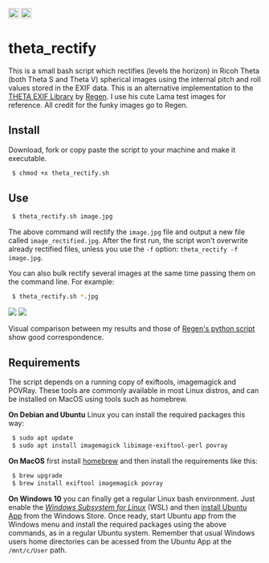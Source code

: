 <a href="https://www.buymeacoffee.com/H2wlgqCLO" target="_blank"><img src="https://www.buymeacoffee.com/assets/img/custom_images/orange_img.png" alt="Buy Me A Coffee" height="21px" ></a>
<a href="https://liberapay.com/khufkens/donate"><img alt="Donate using Liberapay" src="https://liberapay.com/assets/widgets/donate.svg" height="21px"></a>

# theta_rectify

This is a small bash script which rectifies (levels the horizon) in Ricoh Theta (both Theta S and Theta V) spherical images using the internal pitch and roll values stored in the EXIF data. This is an alternative implementation to the [THETA EXIF Library](https://github.com/regen100/thetaexif) by [Regen](https://github.com/regen100). I use his cute Lama test images for reference. All credit for the funky images go to Regen.

## Install

Download, fork or copy paste the script to your machine and make it executable.

```bash
 $ chmod +x theta_rectify.sh
```

## Use

```bash
 $ theta_rectify.sh image.jpg
```

The above command will rectify the `image.jpg` file and output a new file called `image_rectified.jpg`. After the first run, the script won't overwrite already rectified files, unless you use the `-f` option: `theta_rectify -f image.jpg`.

You can also bulk rectify several images at the same time passing them on the command line. For example:

```bash
 $ theta_rectify.sh *.jpg
```

![](https://www.khufkens.com/uploads/2017/05/equirectangular.jpg?zoom=2&w=525)
![](https://www.khufkens.com/uploads/2017/05/equirectangular_rectified.jpg?zoom=2&w=525)

Visual comparison between my results and those of [Regen's python script](http://www.regentechlog.com/2014/06/26/python-thetaexif/) show good correspondence.


## Requirements

The script depends on a running copy of exiftools, imagemagick and POVRay. These tools are commonly available in most Linux distros, and can be installed on MacOS using tools such as homebrew.

**On Debian and Ubuntu** Linux you can install the required packages this way:

```bash
 $ sudo apt update
 $ sudo apt install imagemagick libimage-exiftool-perl povray
```

**On MacOS** first install [homebrew](https://brew.sh/) and then install the requirements like this:

```bash
 $ brew upgrade
 $ brew install exiftool imagemagick povray
```

**On Windows 10** you can finally get a regular Linux bash environment. Just enable the [*Windows Subsystem for Linux*](https://docs.microsoft.com/en-us/windows/wsl/install-win10) (WSL) and then [install Ubuntu App](https://tutorials.ubuntu.com/tutorial/tutorial-ubuntu-on-windows#0) from the Windows Store. Once ready, start Ubuntu app from the Windows menu and install the required packages using the above commands, as in a regular Ubuntu system. Remember that usual Windows users home directories can be acessed from the Ubuntu App at the `/mnt/c/User` path.
